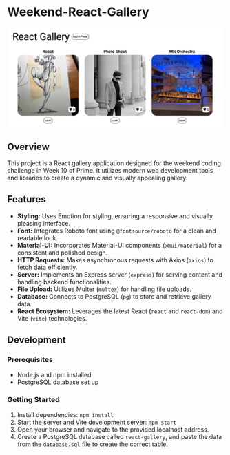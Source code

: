 # Weekend-React-Gallery

![Image of the Gallery](./galleryImage.png)

## Overview

This project is a React gallery application designed for the weekend coding challenge in Week 10 of Prime. It utilizes modern web development tools and libraries to create a dynamic and visually appealing gallery.

## Features

- **Styling:** Uses Emotion for styling, ensuring a responsive and visually pleasing interface.
- **Font:** Integrates Roboto font using `@fontsource/roboto` for a clean and readable look.
- **Material-UI:** Incorporates Material-UI components (`@mui/material`) for a consistent and polished design.
- **HTTP Requests:** Makes asynchronous requests with Axios (`axios`) to fetch data efficiently.
- **Server:** Implements an Express server (`express`) for serving content and handling backend functionalities.
- **File Upload:** Utilizes Multer (`multer`) for handling file uploads.
- **Database:** Connects to PostgreSQL (`pg`) to store and retrieve gallery data.
- **React Ecosystem:** Leverages the latest React (`react` and `react-dom`) and Vite (`vite`) technologies.

## Development

### Prerequisites

- Node.js and npm installed
- PostgreSQL database set up

### Getting Started

1. Install dependencies: `npm install`
2. Start the server and Vite development server: `npm start`
3. Open your browser and navigate to the provided localhost address.
4. Create a PostgreSQL database called `react-gallery`, and paste the data from the `database.sql` file to create the correct table. 
